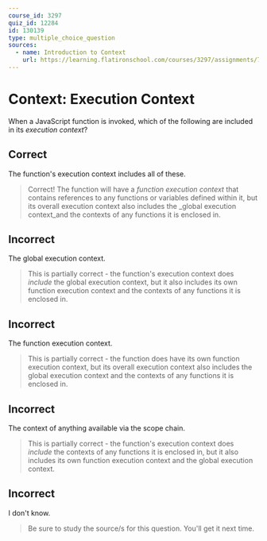 ```yaml
---
course_id: 3297
quiz_id: 12284
id: 130139
type: multiple_choice_question
sources:
  - name: Introduction to Context
    url: https://learning.flatironschool.com/courses/3297/assignments/73938?module_item_id=143615
---
```


# Context: Execution Context

When a JavaScript function is invoked, which of the following are included in
its _execution context_?

## Correct

The function's execution context includes all of these.

> Correct! The function will have a _function execution context_ that contains
> references to any functions or variables defined within it, but its overall
> execution context also includes the \_global execution context_and the
> contexts of any functions it is enclosed in.

## Incorrect

The global execution context.

> This is partially correct - the function's execution context does _include_ the
> global execution context, but it also includes its own function execution
> context and the contexts of any functions it is enclosed in.

## Incorrect

The function execution context.

> This is partially correct - the function does have its own function execution
> context, but its overall execution context also includes the global execution
> context and the contexts of any functions it is enclosed in.

## Incorrect

The context of anything available via the scope chain.

> This is partially correct - the function's execution context does _include_ the
> contexts of any functions it is enclosed in, but it also includes its own
> function execution context and the global execution context.

## Incorrect

I don't know.

> Be sure to study the source/s for this question. You'll get it next time.
